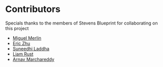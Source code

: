 # Contributors
Specials thanks to the members of Stevens Blueprint for collaborating on this project
<!--
Please add your name (First Name Last Name)
-->
- [Miguel Merlin](https://github.com/miguel-merlin)
- [Eric Zhu](https://ericz.me)
- [Suneedhi Laddha](https://github.com/laddhasuneedhi)
- [Liam Rust](https://github.com/The-L3mur)
- [Arnav Marchareddy](https://github.com/Arnavpmr)